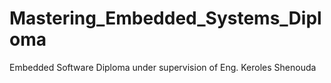 # Mastering_Embedded_Systems_Diploma
Embedded Software Diploma under supervision of Eng. Keroles Shenouda
